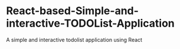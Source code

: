 # React-based-Simple-and-interactive-TODOList-Application
A simple and interactive todolist application using React
